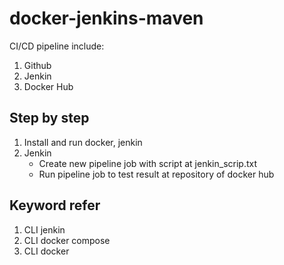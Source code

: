 # docker-jenkins-maven
  CI/CD pipeline include:
   1. Github
   2. Jenkin
   3. Docker Hub
## Step by step
1. Install and run docker, jenkin
2. Jenkin
   - Create new pipeline job with script at jenkin_scrip.txt
   - Run pipeline job to test result at repository of docker hub
## Keyword refer
1. CLI jenkin
2. CLI docker compose
3. CLI docker
